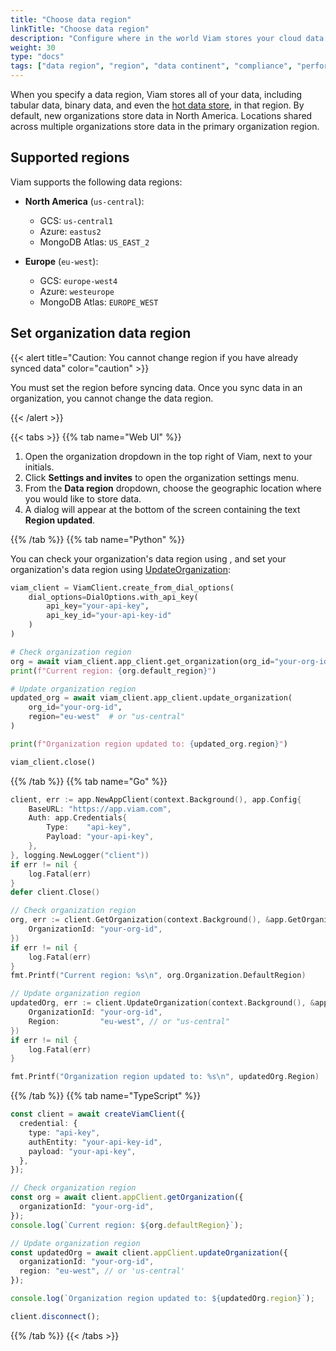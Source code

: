 ```yaml
---
title: "Choose data region"
linkTitle: "Choose data region"
description: "Configure where in the world Viam stores your cloud data."
weight: 30
type: "docs"
tags: ["data region", "region", "data continent", "compliance", "performance"]
---
```



When you specify a data region, Viam stores all of your data, including tabular data, binary data, and even the [hot data store](/data-ai/capture-data/advanced/advanced-data-capture-sync/#capture-to-the-hot-data-store), in that region.
By default, new organizations store data in North America.
Locations shared across multiple organizations store data in the primary organization region.

## Supported regions

Viam supports the following data regions:

- **North America** (`us-central`):

  - GCS: `us-central1`
  - Azure: `eastus2`
  - MongoDB Atlas: `US_EAST_2`

- **Europe** (`eu-west`):
  - GCS: `europe-west4`
  - Azure: `westeurope`
  - MongoDB Atlas: `EUROPE_WEST`

## Set organization data region

{{< alert title="Caution: You cannot change region if you have already synced data" color="caution" >}}

You must set the region before syncing data.
Once you sync data in an organization, you cannot change the data region.

{{< /alert >}}

{{< tabs >}}
{{% tab name="Web UI" %}}

1. Open the organization dropdown in the top right of Viam, next to your initials.
1. Click **Settings and invites** to open the organization settings menu.
1. From the **Data region** dropdown, choose the geographic location where you would like to store data.
1. A dialog will appear at the bottom of the screen containing the text **Region updated**.

{{% /tab %}}
{{% tab name="Python" %}}

You can check your organization's data region using , and set your organization's data region using [UpdateOrganization](/dev/reference/apis/fleet/#updateorganization):

```python
viam_client = ViamClient.create_from_dial_options(
    dial_options=DialOptions.with_api_key(
        api_key="your-api-key",
        api_key_id="your-api-key-id"
    )
)

# Check organization region
org = await viam_client.app_client.get_organization(org_id="your-org-id")
print(f"Current region: {org.default_region}")

# Update organization region
updated_org = await viam_client.app_client.update_organization(
    org_id="your-org-id",
    region="eu-west"  # or "us-central"
)

print(f"Organization region updated to: {updated_org.region}")

viam_client.close()
```

{{% /tab %}}
{{% tab name="Go" %}}

```go
client, err := app.NewAppClient(context.Background(), app.Config{
    BaseURL: "https://app.viam.com",
    Auth: app.Credentials{
        Type:    "api-key",
        Payload: "your-api-key",
    },
}, logging.NewLogger("client"))
if err != nil {
    log.Fatal(err)
}
defer client.Close()

// Check organization region
org, err := client.GetOrganization(context.Background(), &app.GetOrganizationRequest{
    OrganizationId: "your-org-id",
})
if err != nil {
    log.Fatal(err)
}
fmt.Printf("Current region: %s\n", org.Organization.DefaultRegion)

// Update organization region
updatedOrg, err := client.UpdateOrganization(context.Background(), &app.UpdateOrganizationRequest{
    OrganizationId: "your-org-id",
    Region:         "eu-west", // or "us-central"
})
if err != nil {
    log.Fatal(err)
}

fmt.Printf("Organization region updated to: %s\n", updatedOrg.Region)
```

{{% /tab %}}
{{% tab name="TypeScript" %}}

```typescript
const client = await createViamClient({
  credential: {
    type: "api-key",
    authEntity: "your-api-key-id",
    payload: "your-api-key",
  },
});

// Check organization region
const org = await client.appClient.getOrganization({
  organizationId: "your-org-id",
});
console.log(`Current region: ${org.defaultRegion}`);

// Update organization region
const updatedOrg = await client.appClient.updateOrganization({
  organizationId: "your-org-id",
  region: "eu-west", // or 'us-central'
});

console.log(`Organization region updated to: ${updatedOrg.region}`);

client.disconnect();
```

{{% /tab %}}
{{< /tabs >}}
